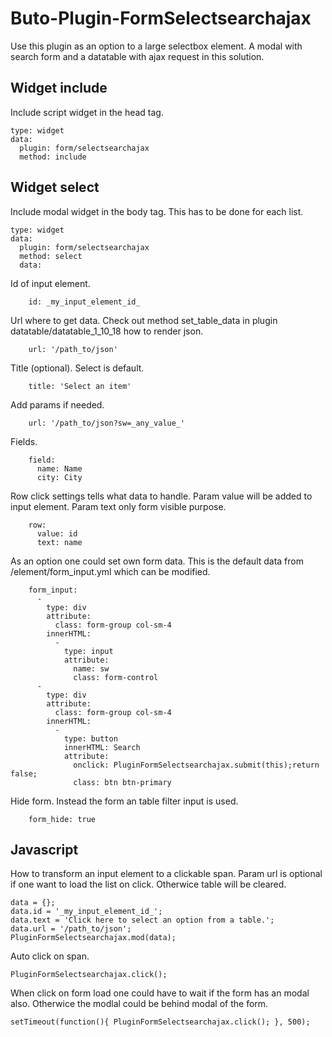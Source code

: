# Buto-Plugin-FormSelectsearchajax
Use this plugin as an option to a large selectbox element.
A modal with search form and a datatable with ajax request in this solution.

## Widget include
Include script widget in the head tag.
```
type: widget
data:
  plugin: form/selectsearchajax
  method: include
```

## Widget select
Include modal widget in the body tag. This has to be done for each list.
```
type: widget
data:
  plugin: form/selectsearchajax
  method: select
  data:
```
Id of input element.
```
    id: _my_input_element_id_
```
Url where to get data.
Check out method set_table_data in plugin datatable/datatable_1_10_18 how to render json.
```
    url: '/path_to/json'
```
Title (optional). 
Select is default.
```
    title: 'Select an item'
```
Add params if needed.
```
    url: '/path_to/json?sw=_any_value_'
```
Fields.
```
    field:
      name: Name
      city: City
```
Row click settings tells what data to handle. Param value will be added to input element. Param text only form visible purpose.
```
    row:
      value: id
      text: name
```
As an option one could set own form data.
This is the default data from /element/form_input.yml which can be modified.
```
    form_input:
      -
        type: div
        attribute:
          class: form-group col-sm-4
        innerHTML:
          -
            type: input
            attribute:
              name: sw
              class: form-control
      -
        type: div
        attribute:
          class: form-group col-sm-4
        innerHTML:
          -
            type: button
            innerHTML: Search
            attribute:
              onclick: PluginFormSelectsearchajax.submit(this);return false;
              class: btn btn-primary
```
Hide form.
Instead the form an table filter input is used.
```
    form_hide: true
```

## Javascript
How to transform an input element to a clickable span. 
Param url is optional if one want to load the list on click. Otherwice table will be cleared.
```
data = {};
data.id = '_my_input_element_id_';
data.text = 'Click here to select an option from a table.';
data.url = '/path_to/json';
PluginFormSelectsearchajax.mod(data);
```
Auto click on span.
```
PluginFormSelectsearchajax.click();      
```
When click on form load one could have to wait if the form has an modal also.
Otherwice the modlal could be behind modal of the form.
```
setTimeout(function(){ PluginFormSelectsearchajax.click(); }, 500);      
```
